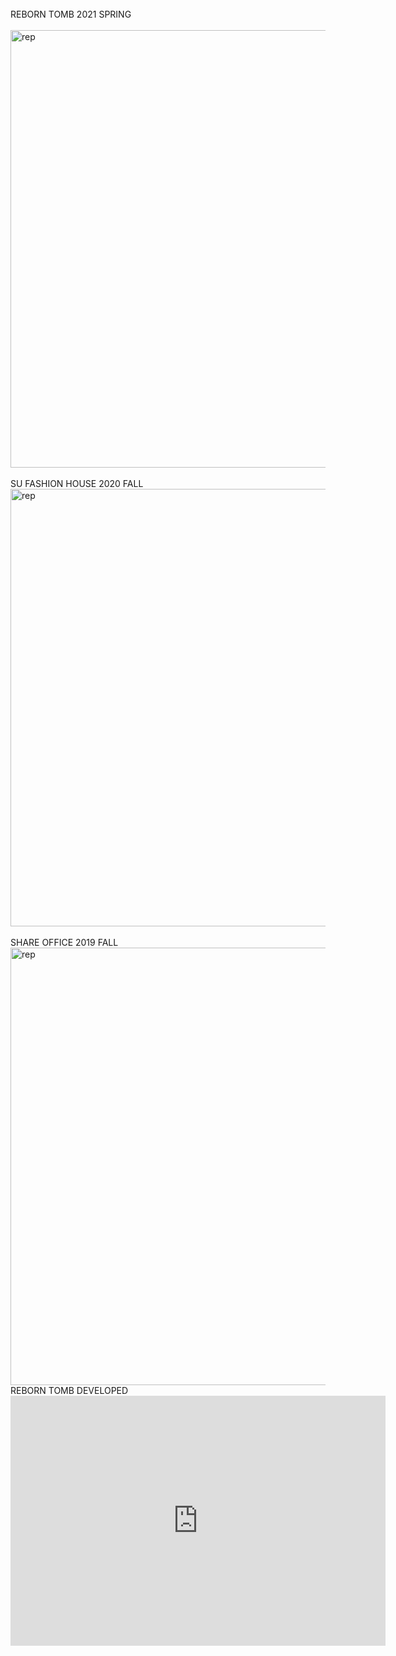 
<br>
 REBORN TOMB 2021 SPRING
<br>
<br><img alt="rep" src="https://github.com/steenblikrs/2021-Spring-Studio/blob/gh-pages/students/Stafford/studio%2013.gif?raw=true" width="700">
<br>
<br>
 SU FASHION HOUSE 2020 FALL
<br><img alt="rep" src="https://github.com/steenblikrs/2021-Spring-Studio/blob/gh-pages/students/Stafford/studio%2022.gif?raw=true" width="700">
<br>
<br>
 SHARE OFFICE 2019 FALL
<br><img alt="rep" src="https://github.com/steenblikrs/2021-Spring-Studio/blob/gh-pages/students/Stafford/studio%203.gif?raw=true" width="700">
<br>
REBORN TOMB DEVELOPED
<br>
<iframe width="600" height="400" allowfullscreen style="border-style:none;" src="https://cdn.pannellum.org/2.5/pannellum.htm#panorama=https%3A//api2.enscape3d.com/v3/view/c1713b24-1d28-4104-b519-b7d63e639811&title=GROW%20TOMB&author=Stafford&autoLoad=true"></iframe>
